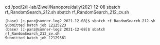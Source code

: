 cd /pod/2/li-lab/Ziwei/Nanopore/daily/2021-12-08
sbatch rf_RandomSearch_212.sh
sbatch rf_RandomSearch_212_cv.sh

```shell
(base) [c-panz@sumner-log2 2021-12-08]$ sbatch rf_RandomSearch_212.sh
Submitted batch job 12125223
(base) [c-panz@sumner-log2 2021-12-08]$ sbatch rf_RandomSearch_212_cv.sh
Submitted batch job 12129361
```